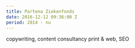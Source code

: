 ```yaml
---
title: Partena Ziekenfonds
date: 2016-12-12 09:36:00 Z
period: 2014 - nu
---
```


copywriting, content consultancy print & web, SEO